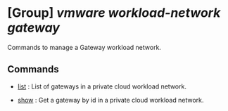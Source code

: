 # [Group] _vmware workload-network gateway_

Commands to manage a Gateway workload network.

## Commands

- [list](/Commands/vmware/workload-network/gateway/_list.md)
: List of gateways in a private cloud workload network.

- [show](/Commands/vmware/workload-network/gateway/_show.md)
: Get a gateway by id in a private cloud workload network.
